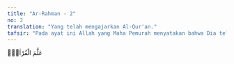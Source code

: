```yaml
---
title: "Ar-Rahman - 2"
no: 2
translation: "Yang telah mengajarkan Al-Qur'an."
tafsir: "Pada ayat ini Allah yang Maha Pemurah menyatakan bahwa Dia telah mengajarkan Al-Qur'an kepada Muhammad saw yang selanjutnya diajarkannya ke umatnya. Ayat ini turun sebagai bantahan bagi penduduk Mekah yang mengatakan: \n\nSesungguhnya Al-Qur'an itu hanya diajarkan oleh seorang manusia kepadanya (Muhammad). (an-Nahl/16: 103) \n\nOleh karena isi ayat ini mengungkapkan beberapa nikmat Allah atas hamba-Nya, maka surah ini dimulai dengan menyebut nikmat yang paling besar faedahnya dan paling banyak manfaatnya bagi hamba-Nya, yaitu nikmat mengajarkan Al-Qur'an kepada manusia. Hal itu karena manusia dengan mengikuti ajaran Al-Qur'an akan berbahagia di dunia dan di akhirat dan dengan berpegang teguh pada petunjuk-petunjuk-Nya akan tercapai tujuan di kedua tempat tersebut. Al-Qur'an adalah induk kitab-kitab samawi yang diturunkan melalui makhluk Allah yang terbaik di bumi ini yaitu Nabi Muhammad saw."
---
```


عَلَّمَ الْقُرْاٰنَۗ 
